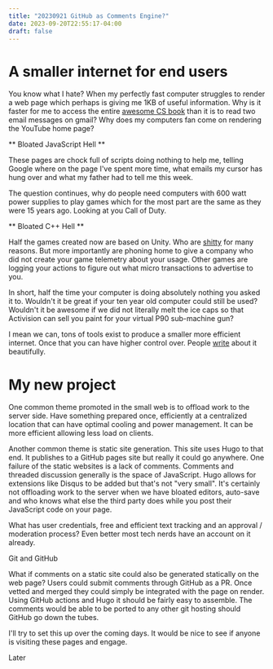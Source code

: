 ```yaml
---
title: "20230921 GitHub as Comments Engine?"
date: 2023-09-20T22:55:17-04:00
draft: false
---
```


# A smaller internet for end users

You know what I hate? When my perfectly fast computer struggles to render a web page which perhaps is giving me 1KB of useful information. Why is it faster for me to access the entire [awesome CS book](https://web.mit.edu/6.001/6.037/sicp.pdf "awesome CS book") than it is to read two email messages on gmail? Why does my computers fan come on rendering the YouTube home page?

** Bloated JavaScript Hell **

These pages are chock full of scripts doing nothing to help me, telling Google where on the page I've spent more time, what emails my cursor has hung over and what my father had to tell me this week.

The question continues, why do people need computers with 600 watt power supplies to play games which for the most part are the same as they were 15 years ago. Looking at you Call of Duty. 

** Bloated C++ Hell **

Half the games created now are based on Unity. Who are [shitty](https://www.npr.org/2023/09/19/1200415400/unity-engine-price-video-games-developers "shitty") for many reasons. But more importantly are phoning home to give a company who did not create your game telemetry about your usage. Other games are logging your actions to figure out what micro transactions to advertise to you.

In short, half the time your computer is doing absolutely nothing you asked it to. Wouldn't it be great if your ten year old computer could still be used? Wouldn't it be awesome if we did not literally melt the ice caps so that Activision can sell you paint for your virtual P90 sub-machine gun? 

I mean we can, tons of tools exist to produce a smaller more efficient internet. Once that you can have higher control over. People [write](https://benhoyt.com/writings/the-small-web-is-beautiful/ "write") about it beautifully.

# My new project

One common theme promoted in the small web is to offload work to the server side. Have something prepared once, efficiently at a centralized location that can have optimal cooling and power management. It can be more efficient allowing less load on clients.

Another common theme is static site generation. This site uses Hugo to that end. It publishes to a GitHub pages site but really it could go anywhere. One failure of the static websites is a lack of comments. Comments and threaded discussion generally is the space of JavaScript. Hugo allows for extensions like Disqus to be added but that's not "very small". It's certainly not offloading work to the server when we have bloated editors, auto-save and who knows what else the third party does while you post their JavaScript code on your page.

What has user credentials, free and efficient text tracking and an approval / moderation process? Even better most tech nerds have an account on it already.

Git and GitHub

What if comments on a static site could also be generated statically on the web page? Users could submit comments through GitHub as a PR. Once vetted and merged they could simply be integrated with the page on render. Using GitHub actions and Hugo it should be fairly easy to assemble. The comments would be able to be ported to any other git hosting should GitHub go down the tubes.

I'll try to set this up over the coming days. It would be nice to see if anyone is visiting these pages and engage.

Later
